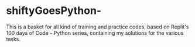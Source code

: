 # shiftyGoesPython-
This is a basket for all kind of training and practice codes, based on Replit's 100 days of Code - Python series, containing my solutions for the various tasks.
